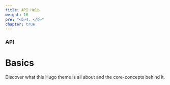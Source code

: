 ```yaml
---
title: API Help
weight: 16
pre: "<b>4. </b>"
chapter: true
---
```


### API

# Basics

Discover what this Hugo theme is all about and the core-concepts behind it.

